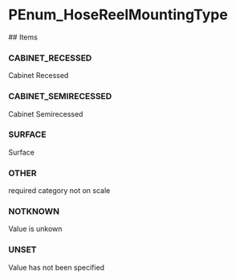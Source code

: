 # PEnum_HoseReelMountingType

<!-- end of definition -->## Items

### CABINET_RECESSED
Cabinet Recessed

### CABINET_SEMIRECESSED
Cabinet Semirecessed

### SURFACE
Surface

### OTHER
required category not on scale

### NOTKNOWN
Value is unkown

### UNSET
Value has not been specified

